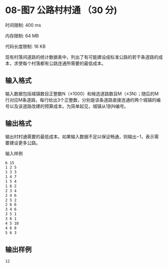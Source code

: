 # 08-图7 公路村村通 （30 分)

时间限制: 400 ms

内存限制: 64 MB

代码长度限制: 16 KB

现有村落间道路的统计数据表中，列出了有可能建设成标准公路的若干条道路的成本，求使每个村落都有公路连通所需要的最低成本。

## 输入格式

输入数据包括城镇数目正整数N（≤1000）和候选道路数目M（≤3N）；随后的M行对应M条道路，每行给出3个正整数，分别是该条道路直接连通的两个城镇的编号以及该道路改建的预算成本。为简单起见，城镇从1到N编号。

## 输出格式

输出村村通需要的最低成本。如果输入数据不足以保证畅通，则输出−1，表示需要建设更多公路。

输入样例

```bash
6 15
1 2 5
1 3 3
1 4 7
1 5 4
1 6 2
2 3 4
2 4 6
2 5 2
2 6 6
3 4 6
3 5 1
3 6 1
4 5 10
4 6 8
5 6 3
```

## 输出样例

```bash
12
```